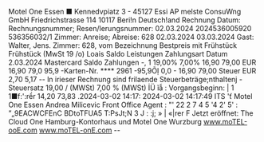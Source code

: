 Motel One Essen ■ Kennedvpiatz 3 - 45127 Essi AP melste ConsuWng GmbH Friedrichstrasse 114 10117 Beri!n Deutsch!and Rechnung Datum: Rechnungsnummer; Resen/lerungsnummer: 02.03.2024 2024536005920 536356032/1 Zimmer: Anreise; Abreise: 628 02.03.2024 03.03.2024 Gast: Walter, Jens. Zimmer: 628, vom Bezeichnung Bestpreis mit Frühstück Frühstück (MwSt 19 /o) Loais Saldo Leistungen Zahlungsart Datum 2.03.2024 Mastercard Saldo Zahlungen -, 1 19,00% 7,00% 16,90 79,00 EUR 16,90 79,0 95,9 -Karten-Nr. **** 2961 -95,9ÕỊ 0,0 - 16,90 79,00 Steuer EUR 2,70 5,17 -- ln irieser Rechnung sind frilaende Steuerbeträge;nthaltenj - Steuersatz 19,00 / (MWSt) 7,00 % (MWSt) İÜ ĩẫ : Vorgangsbeginn: | 1 1■f:':rềr 14,20 73,83 .2024-03-02 14:17: 2024-03-02 14:17:49 ITS 'ť Motel One Essen Andrea Milicevic Front Office Agent : "' 22 2 7 4 5 '4 2' 5' : ”„9EACWCFEnC BDtoTFUA5 T:PsJt;N 3 J : :j; » | «|rer F Jetzt eröffnet: The Cloud One Hamburg-Kontorhaus und Motel One Wurzburg www.moTEL-ooE.com www.moTEL-onE.com --